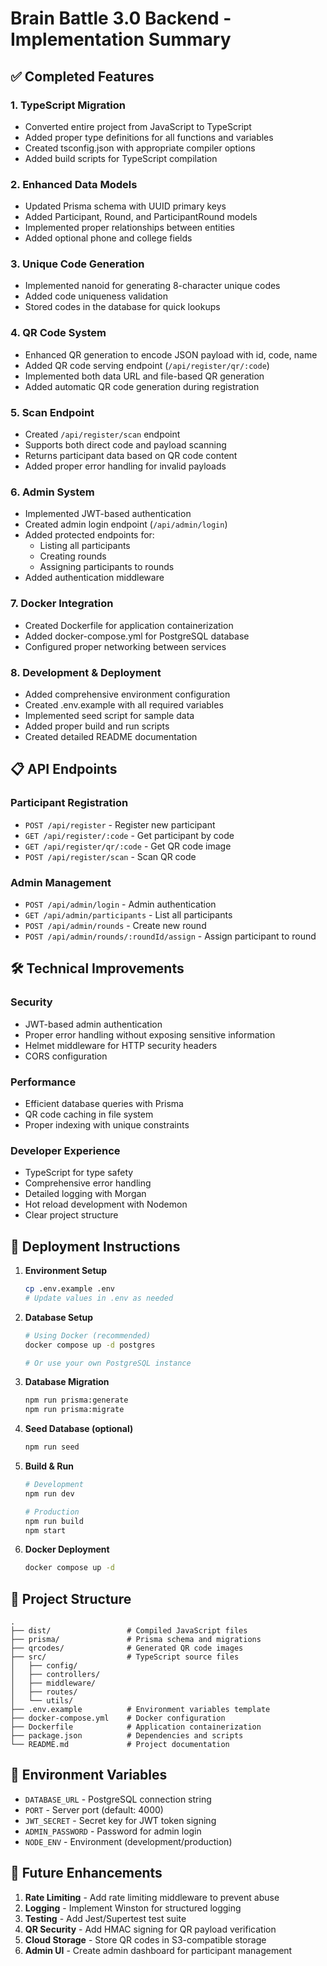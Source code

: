 # Brain Battle 3.0 Backend - Implementation Summary

## ✅ Completed Features

### 1. TypeScript Migration

- Converted entire project from JavaScript to TypeScript
- Added proper type definitions for all functions and variables
- Created tsconfig.json with appropriate compiler options
- Added build scripts for TypeScript compilation

### 2. Enhanced Data Models

- Updated Prisma schema with UUID primary keys
- Added Participant, Round, and ParticipantRound models
- Implemented proper relationships between entities
- Added optional phone and college fields

### 3. Unique Code Generation

- Implemented nanoid for generating 8-character unique codes
- Added code uniqueness validation
- Stored codes in the database for quick lookups

### 4. QR Code System

- Enhanced QR generation to encode JSON payload with id, code, name
- Added QR code serving endpoint (`/api/register/qr/:code`)
- Implemented both data URL and file-based QR generation
- Added automatic QR code generation during registration

### 5. Scan Endpoint

- Created `/api/register/scan` endpoint
- Supports both direct code and payload scanning
- Returns participant data based on QR code content
- Added proper error handling for invalid payloads

### 6. Admin System

- Implemented JWT-based authentication
- Created admin login endpoint (`/api/admin/login`)
- Added protected endpoints for:
  - Listing all participants
  - Creating rounds
  - Assigning participants to rounds
- Added authentication middleware

### 7. Docker Integration

- Created Dockerfile for application containerization
- Added docker-compose.yml for PostgreSQL database
- Configured proper networking between services

### 8. Development & Deployment

- Added comprehensive environment configuration
- Created .env.example with all required variables
- Implemented seed script for sample data
- Added proper build and run scripts
- Created detailed README documentation

## 📋 API Endpoints

### Participant Registration

- `POST /api/register` - Register new participant
- `GET /api/register/:code` - Get participant by code
- `GET /api/register/qr/:code` - Get QR code image
- `POST /api/register/scan` - Scan QR code

### Admin Management

- `POST /api/admin/login` - Admin authentication
- `GET /api/admin/participants` - List all participants
- `POST /api/admin/rounds` - Create new round
- `POST /api/admin/rounds/:roundId/assign` - Assign participant to round

## 🛠️ Technical Improvements

### Security

- JWT-based admin authentication
- Proper error handling without exposing sensitive information
- Helmet middleware for HTTP security headers
- CORS configuration

### Performance

- Efficient database queries with Prisma
- QR code caching in file system
- Proper indexing with unique constraints

### Developer Experience

- TypeScript for type safety
- Comprehensive error handling
- Detailed logging with Morgan
- Hot reload development with Nodemon
- Clear project structure

## 🚀 Deployment Instructions

1. **Environment Setup**

   ```bash
   cp .env.example .env
   # Update values in .env as needed
   ```

2. **Database Setup**

   ```bash
   # Using Docker (recommended)
   docker compose up -d postgres

   # Or use your own PostgreSQL instance
   ```

3. **Database Migration**

   ```bash
   npm run prisma:generate
   npm run prisma:migrate
   ```

4. **Seed Database (optional)**

   ```bash
   npm run seed
   ```

5. **Build & Run**

   ```bash
   # Development
   npm run dev

   # Production
   npm run build
   npm start
   ```

6. **Docker Deployment**
   ```bash
   docker compose up -d
   ```

## 📁 Project Structure

```
.
├── dist/                 # Compiled JavaScript files
├── prisma/               # Prisma schema and migrations
├── qrcodes/              # Generated QR code images
├── src/                  # TypeScript source files
│   ├── config/
│   ├── controllers/
│   ├── middleware/
│   ├── routes/
│   └── utils/
├── .env.example          # Environment variables template
├── docker-compose.yml    # Docker configuration
├── Dockerfile            # Application containerization
├── package.json          # Dependencies and scripts
└── README.md             # Project documentation
```

## 🔧 Environment Variables

- `DATABASE_URL` - PostgreSQL connection string
- `PORT` - Server port (default: 4000)
- `JWT_SECRET` - Secret key for JWT token signing
- `ADMIN_PASSWORD` - Password for admin login
- `NODE_ENV` - Environment (development/production)

## 🎯 Future Enhancements

1. **Rate Limiting** - Add rate limiting middleware to prevent abuse
2. **Logging** - Implement Winston for structured logging
3. **Testing** - Add Jest/Supertest test suite
4. **QR Security** - Add HMAC signing for QR payload verification
5. **Cloud Storage** - Store QR codes in S3-compatible storage
6. **Admin UI** - Create admin dashboard for participant management
